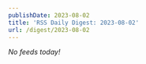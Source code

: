 ```yaml
---
publishDate: 2023-08-02
title: 'RSS Daily Digest: 2023-08-02'
url: /digest/2023-08-02
---
```


_No feeds today!_
